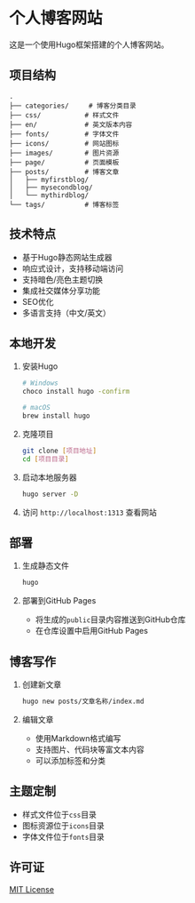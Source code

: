 # 个人博客网站

这是一个使用Hugo框架搭建的个人博客网站。

## 项目结构

```
.
├── categories/     # 博客分类目录
├── css/           # 样式文件
├── en/            # 英文版本内容
├── fonts/         # 字体文件
├── icons/         # 网站图标
├── images/        # 图片资源
├── page/          # 页面模板
├── posts/         # 博客文章
│   ├── myfirstblog/
│   ├── mysecondblog/
│   └── mythirdblog/
└── tags/          # 博客标签
```

## 技术特点

- 基于Hugo静态网站生成器
- 响应式设计，支持移动端访问
- 支持暗色/亮色主题切换
- 集成社交媒体分享功能
- SEO优化
- 多语言支持（中文/英文）

## 本地开发

1. 安装Hugo
   ```bash
   # Windows
   choco install hugo -confirm
   
   # macOS
   brew install hugo
   ```

2. 克隆项目
   ```bash
   git clone [项目地址]
   cd [项目目录]
   ```

3. 启动本地服务器
   ```bash
   hugo server -D
   ```

4. 访问 `http://localhost:1313` 查看网站

## 部署

1. 生成静态文件
   ```bash
   hugo
   ```

2. 部署到GitHub Pages
   - 将生成的`public`目录内容推送到GitHub仓库
   - 在仓库设置中启用GitHub Pages

## 博客写作

1. 创建新文章
   ```bash
   hugo new posts/文章名称/index.md
   ```

2. 编辑文章
   - 使用Markdown格式编写
   - 支持图片、代码块等富文本内容
   - 可以添加标签和分类

## 主题定制

- 样式文件位于`css`目录
- 图标资源位于`icons`目录
- 字体文件位于`fonts`目录

## 许可证

[MIT License](LICENSE)
